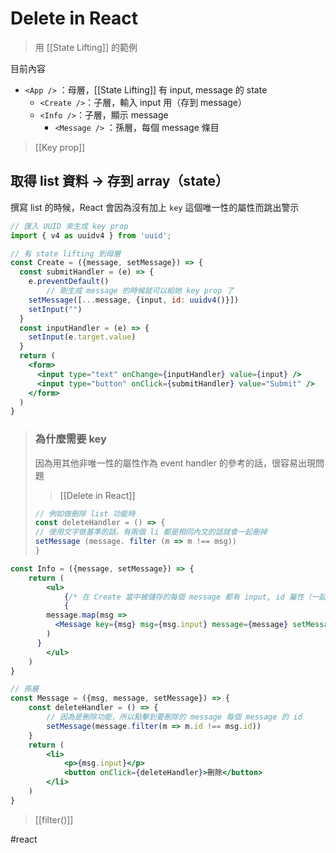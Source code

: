 # Delete in React
>用 [[State Lifting]] 的範例

目前內容
- `<App />` ：母層，[[State Lifting]] 有 input, message 的 state
	- `<Create />`：子層，輸入 input 用（存到 message）
	- `<Info />`：子層，顯示 message
		- `<Message />` ：孫層，每個 message 條目

>[[Key prop]]
## 取得 list 資料 -> 存到 array（state）
撰寫 list 的時候，React 會因為沒有加上 `key` 這個唯一性的屬性而跳出警示
```jsx
// 匯入 UUID 來生成 key prop
import { v4 as uuidv4 } from 'uuid';

// 有 state lifting 到母層
const Create = ({message, setMessage}) => {
  const submitHandler = (e) => {
    e.preventDefault()
		// 剛生成 message 的時候就可以給她 key prop 了
    setMessage([...message, {input, id: uuidv4()}])
    setInput("")
  }
  const inputHandler = (e) => {
    setInput(e.target.value)
  }
  return (
    <form>
      <input type="text" onChange={inputHandler} value={input} />
      <input type="button" onClick={submitHandler} value="Submit" />
    </form>
  )
}
```
>### 為什麼需要 key
>因為用其他非唯一性的屬性作為 event handler 的參考的話，很容易出現問題
> >[[Delete in React]]
>
> ```jsx
> // 例如做刪除 list 功能時
>const deleteHandler = () => {
>// 使用文字做基準的話，有兩個 li 都是相同內文的話就會一起刪掉
>setMessage (message. filter (m => m !== msg))
>}
> ```

```jsx
const Info = ({message, setMessage}) => {
	return (
		<ul>
			{/* 在 Create 當中被儲存的每個 message 都有 input, id 屬性（一起被 lift 了） */}
			{
        message.map(msg =>
          <Message key={msg} msg={msg.input} message={message} setMessage={setMessage} key={msg.id} />
        )
      }
		</ul>	
	)
}
```

```jsx
// 孫層
const Message = ({msg, message, setMessage}) => {
	const deleteHandler = () => {
		// 因為是刪除功能，所以點擊到要刪除的 message 每個 message 的 id
		setMessage(message.filter(m => m.id !== msg.id))
	}
	return (
		<li>
			<p>{msg.input}</p>
			<button onClick={deleteHandler}>刪除</button>
		</li>
	)
}
```
>[[filter()]]  




#react 